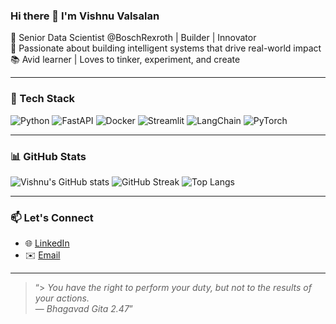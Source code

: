 ### Hi there 👋 I'm Vishnu Valsalan

🎯 Senior Data Scientist @BoschRexroth | Builder | Innovator  
🧠 Passionate about building intelligent systems that drive real-world impact  
📚 Avid learner | Loves to tinker, experiment, and create

---

### 🧰 Tech Stack  
![Python](https://img.shields.io/badge/Python-3776AB?style=flat&logo=python&logoColor=white)
![FastAPI](https://img.shields.io/badge/FastAPI-005571?style=flat&logo=fastapi)
![Docker](https://img.shields.io/badge/Docker-2496ED?style=flat&logo=docker&logoColor=white)
![Streamlit](https://img.shields.io/badge/Streamlit-FF4B4B?style=flat&logo=streamlit&logoColor=white)
![LangChain](https://img.shields.io/badge/LangChain-000000?style=flat&logo=langchain&logoColor=white)
![PyTorch](https://img.shields.io/badge/PyTorch-EE4C2C?style=flat&logo=pytorch&logoColor=white)

---

### 📊 GitHub Stats

![Vishnu's GitHub stats](https://github-readme-stats.vercel.app/api?username=space4VV&show_icons=true&theme=tokyonight)
![GitHub Streak](https://streak-stats.demolab.com?user=space4VV&theme=tokyonight)
![Top Langs](https://github-readme-stats.vercel.app/api/top-langs/?username=space4VV&layout=compact&theme=tokyonight)

---

### 📫 Let's Connect

- 🌐 [LinkedIn](https://www.linkedin.com/in/vishnuvalsalan)
- ✉️ [Email](mailto:vishnu.valsalan@outlook.com)

---

> “> _You have the right to perform your duty, but not to the results of your actions._  
> — *Bhagavad Gita 2.47*”
